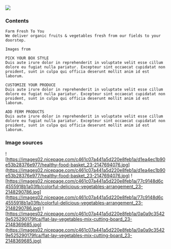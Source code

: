 ![](https://images01.nicepagecdn.com/page/85/52/html-template-preview-85528.jpg)

### Contents 
```
Farm Fresh To You
We deliver organic fruits & vegetables fresh from our fields to your doorstep.

Images from 

PICK YOUR BOX STYLE
Duis aute irure dolor in reprehenderit in voluptate velit esse cillum dolore eu fugiat nulla pariatur. Excepteur sint occaecat cupidatat non proident, sunt in culpa qui officia deserunt mollit anim id est laborum.

CUSTOMIZE YOUR PRODUCE
Duis aute irure dolor in reprehenderit in voluptate velit esse cillum dolore eu fugiat nulla pariatur. Excepteur sint occaecat cupidatat non proident, sunt in culpa qui officia deserunt mollit anim id est laborum.

ADD FERM PRODUCTS
Duis aute irure dolor in reprehenderit in voluptate velit esse cillum dolore eu fugiat nulla pariatur. Excepteur sint occaecat cupidatat non proident, sunt in culpa qui officia deserunt mollit anim id est laborum.
```


### Image sources 
![https://images02.nicepage.com/c461c07a441a5d220e8feb1a/d1ea4ec1b90e53b28376e977/healthy-food-basket_23-2147694076.jpg](https://images02.nicepage.com/c461c07a441a5d220e8feb1a/d1ea4ec1b90e53b28376e977/healthy-food-basket_23-2147694076.jpg)
![https://images02.nicepage.com/c461c07a441a5d220e8feb1a/77c9148d6c4555918b1a03fb/colorful-delicious-vegetables-arrangement_23-2148290786.jpg](https://images02.nicepage.com/c461c07a441a5d220e8feb1a/77c9148d6c4555918b1a03fb/colorful-delicious-vegetables-arrangement_23-2148290786.jpg)
![https://images02.nicepage.com/c461c07a441a5d220e8feb1a/0a0a9c35429e525290179fca/flat-lay-vegetables-mix-cutting-board_23-2148369685.jpg](https://images02.nicepage.com/c461c07a441a5d220e8feb1a/0a0a9c35429e525290179fca/flat-lay-vegetables-mix-cutting-board_23-2148369685.jpg)
